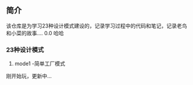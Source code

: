 ## 简介
该仓库是为学习23种设计模式建设的，记录学习过程中的代码和笔记，记录老鸟和小菜的故事....
0.0 哈哈

### 23种设计模式
1. mode1 -简单工厂模式

刚开始玩，更新中...
